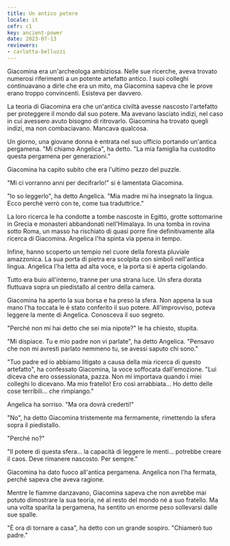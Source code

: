 ```yaml
---
title: Un antico potere
locale: it
cefr: c1
key: ancient-power
date: 2023-07-13
reviewers:
- carlotta-belluzzi
---
```


Giacomina era un'archeologa ambiziosa. Nelle sue ricerche, aveva trovato numerosi riferimenti a un potente artefatto antico. I suoi colleghi continuavano a dirle che era un mito, ma Giacomina sapeva che le prove erano troppo convincenti. Esisteva per davvero.

La teoria di Giacomina era che un'antica civiltà avesse nascosto l'artefatto per proteggere il mondo dal suo potere. Ma avevano lasciato indizi, nel caso in cui avessero avuto bisogno di ritrovarlo. Giacomina ha trovato quegli indizi, ma non combaciavano. Mancava qualcosa.

Un giorno, una giovane donna è entrata nel suo ufficio portando un'antica pergamena. "Mi chiamo Angelica", ha detto. "La mia famiglia ha custodito questa pergamena per generazioni."

Giacomina ha capito subito che era l'ultimo pezzo del puzzle.

"Mi ci vorranno anni per decifrarlo!" si è lamentata Giacomina.

"Io so leggerlo", ha detto Angelica. "Mia madre mi ha insegnato la lingua. Ecco perché verrò con te, come tua traduttrice."

La loro ricerca le ha condotte a tombe nascoste in Egitto, grotte sottomarine in Grecia e monasteri abbandonati nell'Himalaya. In una tomba in rovina sotto Roma, un masso ha rischiato di quasi porre fine definitivamente alla ricerca di Giacomina. Angelica l'ha spinta via ppena in tempo.

Infine, hanno scoperto un tempio nel cuore della foresta pluviale amazzonica. La sua porta di pietra era scolpita con simboli nell'antica lingua. Angelica l'ha letta ad alta voce, e la porta si è aperta cigolando.

Tutto era buio all'interno, tranne per una strana luce. Un sfera dorata fluttuava sopra un piedistallo al centro della camera.

Giacomina ha aperto la sua borsa e ha preso la sfera. Non appena la sua mano l'ha toccata le è stato conferito il suo potere. All'improvviso, poteva leggere la mente di Angelica. Conosceva il suo segreto.

"Perché non mi hai detto che sei mia nipote?" le ha chiesto, stupita.

"Mi dispiace. Tu e mio padre non vi parlate", ha detto Angelica. "Pensavo che non mi avresti parlato nemmeno tu, se avessi saputo chi sono."

"Tuo padre ed io abbiamo litigato a causa della mia ricerca di questo artefatto", ha confessato Giacomina, la voce soffocata dall'emozione. "Lui diceva che ero ossessionata, pazza. Non mi importava quando i miei colleghi lo dicevano. Ma mio fratello! Ero così arrabbiata... Ho detto delle cose terribili... che rimpiango."

Angelica ha sorriso. "Ma ora dovrà crederti!"

"No", ha detto Giacomina tristemente ma fermamente, rimettendo la sfera sopra il piedistallo.

"Perché no?"

"Il potere di questa sfera... la capacità di leggere le menti... potrebbe creare il caos. Deve rimanere nascosto. Per sempre."

Giacomina ha dato fuoco all'antica pergamena. Angelica non l'ha fermata, perché sapeva che aveva ragione.

Mentre le fiamme danzavano, Giacomina sapeva che non avrebbe mai potuto dimostrare la sua teoria, né al resto del mondo né a suo fratello. Ma una volta sparita la pergamena, ha sentito un enorme peso sollevarsi dalle sue spalle.

"È ora di tornare a casa", ha detto con un grande sospiro. "Chiamerò tuo padre."